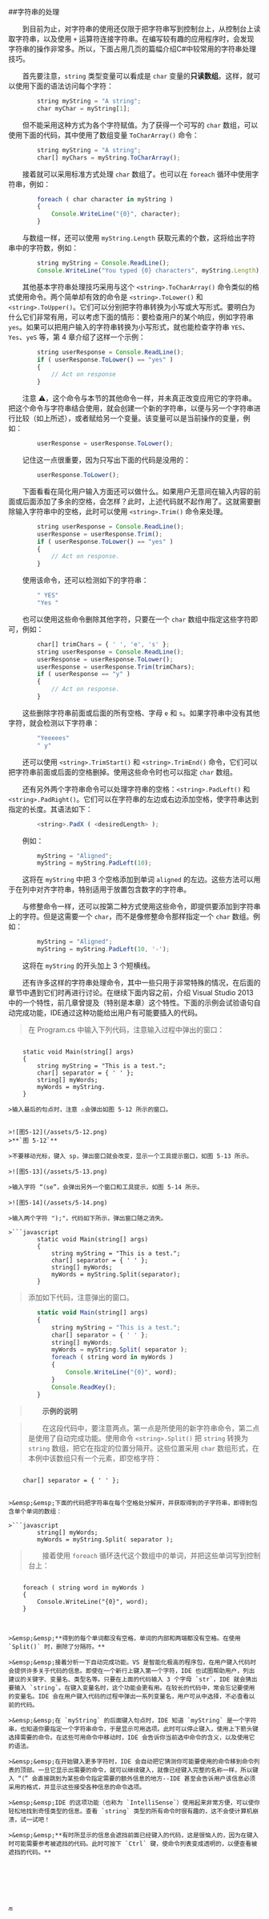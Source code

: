 ##字符串的处理

&emsp;&emsp;到目前为止，对字符串的使用还仅限于把字符串写到控制台上，从控制台上读取字符串，以及使用 `+` 运算符连接字符串。在编写较有趣的应用程序时，会发现字符串的操作非常多。所以，下面占用几页的篇幅介绍C#中较常用的字符串处理技巧。

&emsp;&emsp;首先要注意，`string` 类型变量可以看成是 `char` 变量的**只读数组**。这样，就可以使用下面的语法访问每个字符：

```javascript
        string myString = "A string";
        char myChar = myString[1];
```
&emsp;&emsp;但不能采用这种方式为各个字符赋值。为了获得一个可写的 `char` 数组，可以使用下面的代码，其中使用了数组变量 `ToCharArray()` 命令：

```javascript
        string myString = "A string";
        char[] myChars = myString.ToCharArray();
```

&emsp;&emsp;接着就可以采用标准方式处理 `char` 数组了。也可以在 `foreach` 循环中使用字符串，例如：

```javascript
        foreach ( char character in myString )
        {
            Console.WriteLine("{0}", character);
        }
```
&emsp;&emsp;与数组一样，还可以使用 `myString.Length` 获取元素的个数，这将给出字符串中的字符数，例如：

```javascript
        string myString = Console.ReadLine();
        Console.WriteLine("You typed {0} characters", myString.Length);
```
&emsp;&emsp;其他基本字符串处理技巧采用与这个 `<string>.ToCharArray()` 命令类似的格式使用命令。两个简单却有效的命令是 `<string>.ToLower()` 和 `<string>.ToUpper()`。它们可以分别把字符串转换为小写或大写形式。要明白为什么它们非常有用，可以考虑下面的情形：要检查用户的某个响应，例如字符串 `yes`。如果可以把用户输入的字符串转换为小写形式，就也能检查字符串 `YES`、`Yes`、`yeS` 等，第 4 章介绍了这样一个示例：

```javascript
        string userResponse = Console.ReadLine();
        if ( userResponse.ToLower() == "yes" )
        {
            // Act on response
        }
```

&emsp;&emsp;注意 ⚠️，这个命令与本节的其他命令一样，并未真正改变应用它的字符串。把这个命令与字符串结合使用，就会创建一个新的字符串，以便与另一个字符串进行比较（如上所述），或者赋给另一个变量。该变量可以是当前操作的变量，例如：

```javascript
        userResponse = userResponse.ToLower();
```
&emsp;&emsp;记住这一点很重要，因为只写出下面的代码是没用的：

```javascript
        userResponse.ToLower();
```

&emsp;&emsp;下面看看在简化用户输入方面还可以做什么。如果用户无意间在输入内容的前面或后面添加了多余的空格，会怎样？此时，上述代码就不起作用了。这就需要删除输入字符串中的空格，此时可以使用 `<string>.Trim()` 命令来处理。

```javascript
        string userResponse = Console.ReadLine();
        userResponse = userResponse.Trim();
        if ( userResponse.ToLower() == "yes" )
        {
            // Act on response.
        }
```
&emsp;&emsp;使用该命令，还可以检测如下的字符串：

```javascript
        " YES"
        "Yes "
```
&emsp;&emsp;也可以使用这些命令删除其他字符，只要在一个 `char` 数组中指定这些字符即可，例如：

```javascript
        char[] trimChars = { ' ', 'e', 's' };
        string userResponse = Console.ReadLine();
        userResponse = userResponse.ToLower();
        userResponse = userResponse.Trim(trimChars);
        if ( userResponse == "y" )
        {
            // Act on response.
        }
```
&emsp;&emsp;这些删除字符串前面或后面的所有空格、字母 `e` 和 `s`。如果字符串中没有其他字符，就会检测以下字符串：

```javascript
        "Yeeeees"
        " y"
```
&emsp;&emsp;还可以使用 `<string>.TrimStart()` 和 `<string>.TrimEnd()` 命令，它们可以把字符串前面或后面的空格删掉。使用这些命令时也可以指定 `char` 数组。

&emsp;&emsp;还有另外两个字符串命令可以处理字符串的空格：`<string>.PadLeft()` 和 `<string>.PadRight()`。它们可以在字符串的左边或右边添加空格，使字符串达到指定的长度。其语法如下：

```javascript
        <string>.PadX ( <desiredLength> );
```

&emsp;&emsp;例如：

```javascript
        myString = "Aligned";
        myString = myString.PadLeft(10);
```
&emsp;&emsp;这将在 `myString` 中把 3 个空格添加到单词 `aligned` 的左边。这些方法可以用于在列中对齐字符串，特别适用于放置包含数字的字符串。

&emsp;&emsp;与修整命令一样，还可以按第二种方式使用这些命令，即提供要添加到字符串上的字符。但是这需要一个 `char`，而不是像修整命令那样指定一个 `char` 数组。例如：

```javascript
        myString = "Aligned";
        myString = myString.PadLeft(10, '-');
```

&emsp;&emsp;这将在 `myString` 的开头加上 3 个短横线。

&emsp;&emsp;还有许多这样的字符串处理命令，其中一些只用于非常特殊的情况，在后面的章节中遇到它们时再进行讨论。在继续下面内容之前，介绍 Visual Studio 2013 中的一个特性，前几章曾提及（特别是本章）这个特性。下面的示例会试验语句自动完成功能，IDE通过这种功能给出用户有可能要插入的代码。

>在 Program.cs 中输入下列代码，注意输入过程中弹出的窗口：

>```javascript
        static void Main(string[] args)
        {
            string myString = "This is a test.";
            char[] separator = { ' ' };
            string[] myWords;
            myWords = myString.
        }
```
>输入最后的句点时，注意 ⚠️会弹出如图 5-12 所示的窗口。


>![图5-12](/assets/5-12.png)
>**`图 5-12`**

>不要移动光标，键入 sp，弹出窗口就会改变，显示一个工具提示窗口，如图 5-13 所示。

>![图5-13](/assets/5-13.png)

>输入字符 “（se”，会弹出另外一个窗口和工具提示，如图 5-14 所示。

>![图5-14](/assets/5-14.png)

>输入两个字符 ");"，代码如下所示，弹出窗口随之消失。

>```javascript
        static void Main(string[] args)
        {
            string myString = "This is a test.";
            char[] separator = { ' ' };
            string[] myWords;
            myWords = myString.Split(separator);
        }
```

>添加如下代码，注意弹出的窗口。

```javascript 
        static void Main(string[] args) 
        { 
            string myString = "This is a test."; 
            char[] separator = { ' ' }; 
            string[] myWords; 
            myWords = myString.Split( separator ); 
            foreach ( string word in myWords ) 
            { 
                Console.WriteLine("{0}", word); 
            } 
            Console.ReadKey(); 
        }
```

>&emsp;&emsp;**示例的说明**

>&emsp;&emsp;在这段代码中，要注意两点。第一点是所使用的新字符串命令，第二点是使用了自动完成功能。使用命令 `<string>.Split()` 把 `string` 转换为 `string` 数组，把它在指定的位置分隔开。这些位置采用 `char` 数组形式，在本例中该数组只有一个元素，即空格字符：

>```javascript 
        char[] separator = { ' ' };
```

>&emsp;&emsp;下面的代码把字符串在每个空格处分解开，并获取得到的子字符串，即得到包含单个单词的数组：

>```javascript 
        string[] myWords; 
        myWords = myString.Split( separator );         
```

>&emsp;&emsp;接着使用 `foreach` 循环迭代这个数组中的单词，并把这些单词写到控制台上：

>```javascript
        foreach ( string word in myWords )
        {
            Console.WriteLine("{0}", word);
        }
```


>&emsp;&emsp;**得到的每个单词都没有空格，单词的内部和两端都没有空格。在使用 `Split()` 时，删除了分隔符。**

>&emsp;&emsp;接着分析一下自动完成功能。VS 是智能化极高的程序包，在用户键入代码时会提供许多关于代码的信息。即使在一个新行上键入第一个字符，IDE 也试图帮助用户，列出建议的关键字、变量名、类型名等。只要在上面的代码输入 3 个字母 `str`，IDE 就会猜出要输入 `string`。在键入变量名时，这个功能会更有用。在较长的代码中，常会忘记要使用的变量名。IDE 会在用户键入代码的过程中弹出一系列变量名，用户可从中选择，不必查看以前的代码。

>&emsp;&emsp;在 `myString` 的后面键入句点时，IDE 知道 `myString` 是一个字符串，也知道你要指定一个字符串命令，于是显示可用选项。此时可以停止键入，使用上下箭头键选择需要的命令。在这些可用命令中移动时，IDE 会告诉你当前选中命令的含义，以及使用它的语法。

>&emsp;&emsp;在开始键入更多字符时，IDE 会自动把它猜测你可能要使用的命令移到命令列表的顶部。一旦它显示出需要的命令，就可以继续键入，就像已经键入完整的名称一样，所以键入 “（” 会直接跳到为某些命令指定需要的额外信息的地方--IDE 甚至会告诉用户该信息必须采用的格式，并显示这些接受各种信息的命令选项。

>&emsp;&emsp;IDE 的这项功能（也称为 `IntelliSense`）使用起来非常方便，可以使你轻松地找到奇怪类型的信息。查看 `string` 类型的所有命令时很有趣的，这不会使计算机崩溃，试一试吧！

>&emsp;&emsp;**有时所显示的信息会遮挡前面已经键入的代码，这是很恼人的，因为在键入时可能需要参考被遮挡的代码。此时可按下 `Ctrl` 键，使命令列表变成透明的，以便查看被遮挡的代码。**







🔚